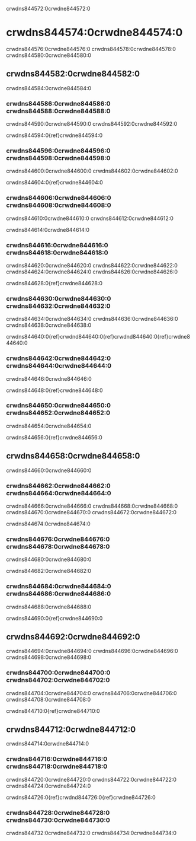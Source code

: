 
crwdns844572:0crwdne844572:0
# crwdns844574:0crwdne844574:0

crwdns844576:0crwdne844576:0 crwdns844578:0crwdne844578:0 crwdns844580:0crwdne844580:0

## crwdns844582:0crwdne844582:0

crwdns844584:0crwdne844584:0

### crwdns844586:0crwdne844586:0 crwdns844588:0crwdne844588:0

crwdns844590:0crwdne844590:0 crwdns844592:0crwdne844592:0

crwdns844594:0{ref}crwdne844594:0

### crwdns844596:0crwdne844596:0 crwdns844598:0crwdne844598:0

crwdns844600:0crwdne844600:0 crwdns844602:0crwdne844602:0

crwdns844604:0{ref}crwdne844604:0

### crwdns844606:0crwdne844606:0 crwdns844608:0crwdne844608:0

crwdns844610:0crwdne844610:0 crwdns844612:0crwdne844612:0

crwdns844614:0crwdne844614:0

### crwdns844616:0crwdne844616:0 crwdns844618:0crwdne844618:0

crwdns844620:0crwdne844620:0 crwdns844622:0crwdne844622:0 crwdns844624:0crwdne844624:0 crwdns844626:0crwdne844626:0

crwdns844628:0{ref}crwdne844628:0

### crwdns844630:0crwdne844630:0 crwdns844632:0crwdne844632:0

crwdns844634:0crwdne844634:0 crwdns844636:0crwdne844636:0 crwdns844638:0crwdne844638:0

crwdns844640:0{ref}crwdnd844640:0{ref}crwdnd844640:0{ref}crwdne844640:0

### crwdns844642:0crwdne844642:0 crwdns844644:0crwdne844644:0

crwdns844646:0crwdne844646:0

crwdns844648:0{ref}crwdne844648:0

### crwdns844650:0crwdne844650:0 crwdns844652:0crwdne844652:0

crwdns844654:0crwdne844654:0

crwdns844656:0{ref}crwdne844656:0

## crwdns844658:0crwdne844658:0

crwdns844660:0crwdne844660:0

### crwdns844662:0crwdne844662:0 crwdns844664:0crwdne844664:0
crwdns844666:0crwdne844666:0 crwdns844668:0crwdne844668:0 crwdns844670:0crwdne844670:0 crwdns844672:0crwdne844672:0

crwdns844674:0crwdne844674:0

### crwdns844676:0crwdne844676:0 crwdns844678:0crwdne844678:0
crwdns844680:0crwdne844680:0

crwdns844682:0crwdne844682:0

### crwdns844684:0crwdne844684:0 crwdns844686:0crwdne844686:0
crwdns844688:0crwdne844688:0

crwdns844690:0{ref}crwdne844690:0

## crwdns844692:0crwdne844692:0
crwdns844694:0crwdne844694:0 crwdns844696:0crwdne844696:0 crwdns844698:0crwdne844698:0

### crwdns844700:0crwdne844700:0 crwdns844702:0crwdne844702:0
crwdns844704:0crwdne844704:0 crwdns844706:0crwdne844706:0 crwdns844708:0crwdne844708:0

crwdns844710:0{ref}crwdne844710:0

## crwdns844712:0crwdne844712:0
crwdns844714:0crwdne844714:0

### crwdns844716:0crwdne844716:0 crwdns844718:0crwdne844718:0
crwdns844720:0crwdne844720:0 crwdns844722:0crwdne844722:0 crwdns844724:0crwdne844724:0

crwdns844726:0{ref}crwdnd844726:0{ref}crwdne844726:0

### crwdns844728:0crwdne844728:0 crwdns844730:0crwdne844730:0
crwdns844732:0crwdne844732:0 crwdns844734:0crwdne844734:0
